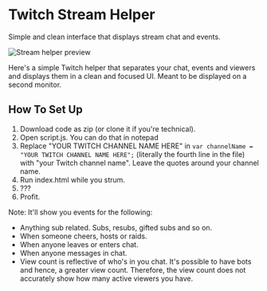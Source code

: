 # Twitch Stream Helper
Simple and clean interface that displays stream chat and events.

![Stream helper preview](https://i.imgur.com/qIfzA7Y.png)

Here's a simple Twitch helper that separates your chat, events and viewers and displays them in a clean and focused UI. Meant to be displayed on a second monitor.

## How To Set Up
1. Download code as zip (or clone it if you're technical).
2. Open script.js. You can do that in notepad
3. Replace "YOUR TWITCH CHANNEL NAME HERE" in `var channelName = "YOUR TWITCH CHANNEL NAME HERE";` (literally the fourth line in the file) with "your Twitch channel name". Leave the quotes around your channel name.
4. Run index.html while you strum.
5. ???
6. Profit.

Note: It'll show you events for the following:
- Anything sub related. Subs, resubs, gifted subs and so on.
- When someone cheers, hosts or raids.
- When anyone leaves or enters chat.
- When anyone messages in chat.
- View count is reflective of who's in you chat. It's possible to have bots and hence, a greater view count. Therefore, the view count does not accurately show how many active viewers you have.
